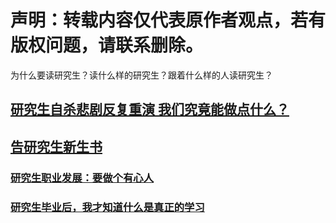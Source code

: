 # 声明：转载内容仅代表原作者观点，若有版权问题，请联系删除。

为什么要读研究生？读什么样的研究生？跟着什么样的人读研究生？

## [研究生自杀悲剧反复重演 我们究竟能做点什么？](https://mp.weixin.qq.com/s/CfubD4zsJqFMGz_aNsJdVA)

## [告研究生新生书](https://mp.weixin.qq.com/s/K-ffihp3UOj9_RfNq9VrCA)

### [研究生职业发展：要做个有心人](https://mp.weixin.qq.com/s/fyMqEIH2vNp0RFzWJpzKMw)

### [研究生毕业后，我才知道什么是真正的学习](https://mp.weixin.qq.com/s/XJ0tXkj90CkkcV-DgSYqpQ)
[]()
[]()
[]()
[]()
[]()
[]()
[]()
